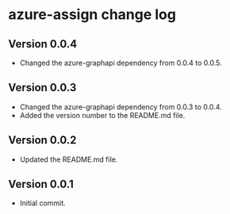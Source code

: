 # azure-assign change log

## Version 0.0.4

- Changed the azure-graphapi dependency from 0.0.4 to 0.0.5.

## Version 0.0.3

- Changed the azure-graphapi dependency from 0.0.3 to 0.0.4.
- Added the version number to the README.md file.

## Version 0.0.2

- Updated the README.md file.

## Version 0.0.1

- Initial commit.
